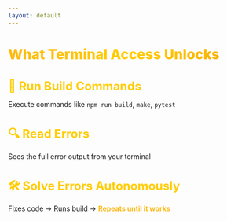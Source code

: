 ```yaml
---
layout: default
---
```


# What Terminal Access Unlocks

<div class="flex flex-col gap-10 mt-10">

<div v-click>

## 🚀 Run Build Commands
Execute commands like `npm run build`, `make`, `pytest`

</div>

<div v-click>

## 🔍 Read Errors
Sees the full error output from your terminal

</div>

<div v-click>

## 🛠️ Solve Errors Autonomously
Fixes code → Runs build → **Repeats until it works**

</div>

</div>

<style>
h1 {
  background: linear-gradient(135deg, #FDB913 0%, #FFCD00 50%, #F7A600 100%);
  -webkit-background-clip: text;
  -webkit-text-fill-color: transparent;
  background-clip: text;
  font-weight: 800;
}

h2 {
  color: #FFCD00;
  font-size: 1.5rem;
  margin-bottom: 0.75rem;
}

.slidev-layout {
  background: linear-gradient(135deg, #1a1a1a 0%, #2d2d2d 100%);
  color: #ffffff;
}

li {
  font-size: 1.1rem;
  line-height: 1.8;
  margin-left: 1.5rem;
}

strong {
  color: #FDB913;
}
</style>
